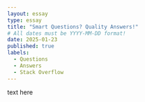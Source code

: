 ```yaml
---
layout: essay
type: essay
title: "Smart Questions? Quality Answers!"
# All dates must be YYYY-MM-DD format!
date: 2025-01-23
published: true
labels:
  - Questions
  - Answers
  - Stack Overflow
---
```

text here
